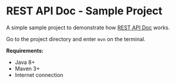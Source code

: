 REST API Doc - Sample Project
=============================

A simple sample project to demonstrate how [REST API Doc](https://github.com/rafasantos/rest-api-doc) works.

Go to the project directory and enter `mvn` on the terminal.

**Requirements:**
- Java 8+
- Maven 3+
- Internet connection
